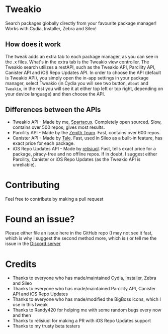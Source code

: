 # Tweakio
Search packages globally directly from your favourite package manager! Works with Cydia, Installer, Zebra and Sileo!

## How does it work
The tweak adds an extra tab to each package manager, as you can see in the .x files. What's in the extra tab is the Tweakio view controller. The Tweakio search utilizes a restAPI, such as the Tweakio API, Parcility API, Canister API and iOS Repo Updates API. In order to choose the API (default is Tweakio API), you simply open the in-app settings in your package manager, select Tweakio (in Cydia you will see two button, `About` and `Tweakio`, in the rest you will see it at either top left or top right, depending on your device language) and then choose the API.

## Differences between the APIs
* Tweakio API - Made by me, [Spartacus](https://github.com/SpartacusDev). Completely open sourced. Slow, contains over 500 repos, gives most results.
* Parcility API - Made by the [Zenith Team](https://github.com/ZenithDevs). Fast, contains over 600 repos.
* Canister API - Made by [Tale](https://github.com/tale). Fast, used in Sileo as a built-in feature, has exact price for each package.
* iOS Repo Updates API - Made by [relisiuol](https://github.com/relisiuol). Fast, tells exact price for a package, piracy-free and no offline repos.
If in doubt, I suggest either Parcility, Canister or iOS Repo Updates (as the Tweakio API is unreliable).

# Contributing
Feel free to contribute by making a pull request

# Found an issue?
Please either file an issue here in the GitHub repo (I may not see it fast, which is why I suggest the second method more, which is:) or tell me the issue in the [Discord server](https://discord.gg/mZZhnRDGeg)

# Credits
* Thanks to everyone who has made/maintained Cydia, Installer, Zebra and Sileo
* Thanks to everyone who has made/maintained Parcility API, Canister API and iOS Repo Updates
* Thanks to everyone who has made/modified the BigBoss icons, which I use in this tweak
* Thanks to Randy420 for helping me with some random bugs every now and then
* Thanks to relisiuol for making a PR with iOS Repo Updates support
* Thanks to my trusty beta testers